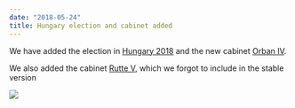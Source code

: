 ```yaml
---
date: "2018-05-24"
title: Hungary election and cabinet added
---
```


We have added the election in [Hungary 2018](http://www.parlgov.org/explore/hun/election/2018-04-08/) and the new cabinet [Orban IV](http://www.parlgov.org/explore/hun/cabinet/2018-05-10/).

We also added the cabinet [Rutte V](http://www.parlgov.org/explore/nld/cabinet/2017-10-26/), which we forgot to include in the stable version

![](/images/parliament-netherlands.jpg)
